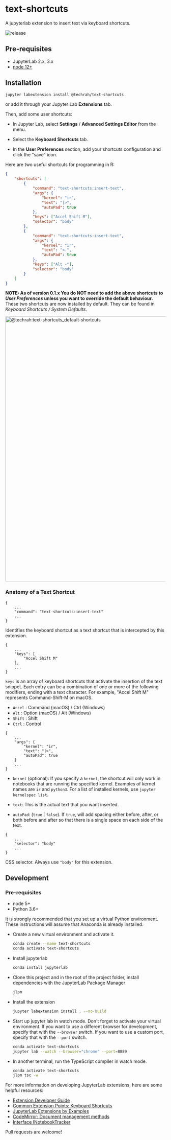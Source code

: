 # text-shortcuts

A jupyterlab extension to insert text via keyboard shortcuts.

![release](https://github.com/ttimbers/jupyterext-text-shortcuts/workflows/release/badge.svg?branch=master)

## Pre-requisites

-   JupyterLab 2.x, 3.x
-   [node 12+](https://nodejs.org)

## Installation

```bash
jupyter labextension install @techrah/text-shortcuts
```

or add it through your Jupyter Lab **Extensions** tab.

Then, add some user shortcuts:

-   In Jupyter Lab, select **Settings** / **Advanced Settings Editor** from the menu.

-   Select the **Keyboard Shortcuts** tab.

-   In the **User Preferences** section, add your shortcuts configuration and click the "save" icon.

Here are two useful shortcuts for programming in R:

```json
{
    "shortcuts": [
        {
            "command": "text-shortcuts:insert-text",
            "args": {
                "kernel": "ir",
                "text": "|>",
                "autoPad": true
            },
            "keys": ["Accel Shift M"],
            "selector": "body"
        },
        {
            "command": "text-shortcuts:insert-text",
            "args": {
                "kernel": "ir",
                "text": "<-",
                "autoPad": true
            },
            "keys": ["Alt -"],
            "selector": "body"
        }
    ]
}
```

**NOTE: As of version 0.1.x You do NOT need to add the above shortcuts to _User Preferences_ unless you want to override the default behaviour.** These two shortcuts are now installed by default. They can be found in _Keyboard Shortcuts / System Defaults_.

<img width="830" alt="@techrah:text-shortcuts_default-shortcuts" src="https://user-images.githubusercontent.com/600471/90961403-86083e00-e45d-11ea-85d7-c98c2b1cd2c9.png">

### Anatomy of a Text Shortcut

```
{
    ...
    "command": "text-shortcuts:insert-text"
    ...
}
```

Identifies the keyboard shortcut as a text shortcut that is intercepted by this extension.

```
{
    ...
    "keys": [
        "Accel Shift M"
    ],
    ...
}
```

`keys` is an array of keyboard shortcuts that activate the insertion of the text snippet. Each entry can be a combination of one or more of the following modifiers, ending with a text character. For example, "Accel Shift M" represents Command-Shift-M on macOS.

-   `Accel` : Command (macOS) / Ctrl (Windows)
-   `Alt` : Option (macOS) / Alt (Windows)
-   `Shift` : Shift
-   `Ctrl` : Control

```
{
    ...
    "args": {
        "kernel": "ir",
        "text": "|>",
        "autoPad": true
    }
    ...
}
```

-   `kernel` (optional): If you specify a `kernel`, the shortcut will only work in notebooks that are running the specified kernel. Examples of kernel names are `ir` and `python3`. For a list of installed kernels, use `jupyter kernelspec list`.

-   `text`: This is the actual text that you want inserted.

-   `autoPad`: (`true` | `false`). If `true`, will add spacing either before, after, or both before and after so that there is a single space on each side of the text.

```
{
    ...
    "selector": "body"
    ...
}
```

CSS selector. Always use `"body"` for this extension.

## Development

### Pre-requisites

-   node 5+
-   Python 3.6+

It is strongly recommended that you set up a virtual Python environment. These instructions will assume that Anaconda is already installed.

-   Create a new virtual environment and activate it.

    ```bash
    conda create --name text-shortcuts
    conda activate text-shortcuts
    ```

-   Install jupyterlab

    ```bash
    conda install jupyterlab
    ```

-   Clone this project and in the root of the project folder, install dependencies with the JupyterLab Package Manager

    ```bash
    jlpm
    ```

-   Install the extension

    ```bash
    jupyter labextension install . --no-build
    ```

-   Start up jupyter lab in watch mode. Don't forget to activate your virtual environment. If you want to use a different browser for development, specify that with the `--browser` switch. If you want to use a custom port, specify that with the `--port` switch.

    ```bash
    conda activate text-shortcuts
    jupyter lab --watch --browser="chrome" --port=8889
    ```

-   In another terminal, run the TypeScript compiler in watch mode.

    ```bash
    conda activate text-shortcuts
    jlpm tsc -w
    ```

For more information on developing JupyterLab extensions, here are some helpful resources:

-   [Extension Developer Guide][1]
-   [Common Extension Points: Keyboard Shortcuts][2]
-   [JupyterLab Extensions by Examples][3]
-   [CodeMirror: Document management methods][4]
-   [Interface INotebookTracker][5]

Pull requests are welcome!

[1]: https://jupyterlab.readthedocs.io/en/stable/extension/extension_dev.html
[2]: https://jupyterlab.readthedocs.io/en/stable/extension/extension_points.html#keyboard-shortcuts
[3]: https://github.com/jupyterlab/extension-examples
[4]: https://codemirror.net/doc/manual.html#api_doc
[5]: https://jupyterlab.github.io/jupyterlab/interfaces/_notebook_src_index_.inotebooktracker.html
